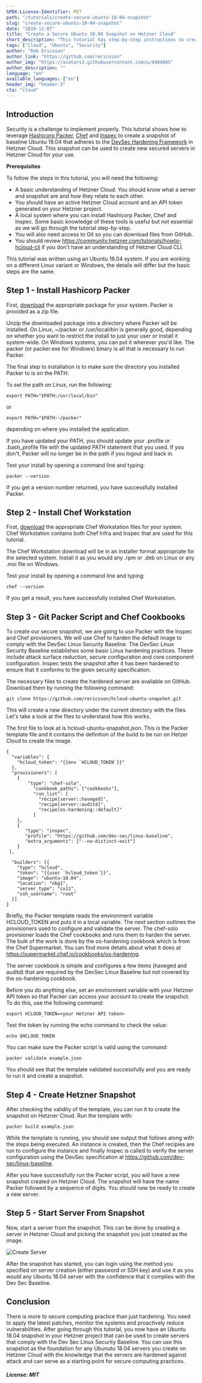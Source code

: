 ```yaml
---
SPDX-License-Identifier: MIT
path: "/tutorials/create-secure-ubuntu-18-04-snapshot"
slug: "create-secure-ubuntu-18-04-snapshot"
date: "2019-11-07"
title: "Create a Secure Ubuntu 18.04 Snapshot on Hetzner Cloud"
short_description: "This tutorial has step-by-step instructions to create an Ubuntu 18.04 snapshot hardened to the DevSec Linux Baseline that can be used as a secure base for Ubuntu servers."
tags: ["Cloud", "Ubuntu", "Security"]
author: "Rob Ericsson"
author_link: "https://github.com/rericsson"
author_img: "https://avatars3.githubusercontent.com/u/4484005"
author_description: ""
language: "en"
available_languages: ["en"]
header_img: "header-3"
cta: "cloud"
---
```


## Introduction

Security is a challenge to implement properly. This tutorial shows how to leverage [Hashicorp Packer](https://www.packer.io/), [Chef](https://community.chef.io/tools/chef-workstation) and [Inspec](https://community.chef.io/tools/chef-inspec) to create a snapshot of baseline Ubuntu 18.04 that adheres to the [DevSec Hardening Framework](https://dev-sec.io/) in Hetzner Cloud. This snapshot can be used to create new secured servers in Hetzner Cloud for your use.  

**Prerequisites**

To follow the steps in this tutorial, you will need the following:

* A basic understanding of Hetzner Cloud. You should know what a server and snapshot are and how they relate to each other.
* You should have an active Hetzner Cloud account and an API token generated on your Hetzner project.
* A local system where you can install Hashicorp Packer, Chef and Inspec. Some basic knowledge of these tools is useful but not essential as we will go through the tutorial step-by-step.
* You will also need access to Git so you can download files from GitHub.
* You should review https://community.hetzner.com/tutorials/howto-hcloud-cli if you don't have an understanding of Hetzner Cloud CLI.

This tutorial was written using an Ubuntu 16.04 system. If you are working on a different Linux variant or Windows, the details will differ but the basic steps are the same.

## Step 1 - Install Hashicorp Packer

First, [download](https://developer.hashicorp.com/packer/downloads) the appropriate package for your system. Packer is provided as a zip file.

Unzip the downloaded package into a directory where Packer will be installed. On Linux, ~/packer or /usr/local/bin is generally good, depending on whether you want to restrict the install to just your user or install it system-wide. On Windows systems, you can put it wherever you'd like. The packer (or packer.exe for Windows) binary is all that is necessary to run Packer.

The final step to installation is to make sure the directory you installed Packer to is on the PATH.

To set the path on Linux, run the following:

`export PATH="$PATH:/usr/local/bin"`

or

`export PATH="$PATH:~/packer"`

depending on where you installed the application.

If you have updated your PATH, you should update your .profile or .bash_profile file with the updated PATH statement that you used. If you don't, Packer will no longer be in the path if you logout and back in.

Test your install by opening a command line and typing:

`packer --version`

If you get a version number returned, you have successfully installed Packer.

## Step 2 - Install Chef Workstation

First, [download](https://www.chef.io/downloads/tools/workstation) the appropriate Chef Workstation files for your system. Chef Workstation contains both Chef Infra and Inspec that are used for this tutorial.

The Chef Workstation download will be in an installer format appropriate for the selected system. Install it as you would any .rpm or .deb on Linux or any .msi file on Windows.

Test your install by opening a command line and typing:

`chef --version`

If you get a result, you have successfully installed Chef Workstation.


## Step 3 - Git Packer Script and Chef Cookbooks

To create our secure snapshot, we are going to use Packer with the Inspec and Chef provisioners. We will use Chef to harden the default image to comply with the DevSec Linux Security Baseline. The DevSec Linux Security Baseline establishes some basic Linux hardening practices. These include attack surface reduction, secure configuration and core component configuration. Inspec tests the snapshot after it has been hardened to ensure that it conforms to the given security specification.

The necessary files to create the hardened server are available on GitHub. Download them by running the following command:

`
git clone https://github.com/rericsson/hcloud-ubuntu-snapshot.git
`

This will create a new directory under the current directory with the files. Let's take a look at the files to understand how this works.

The first file to look at is hcloud-ubuntu-snapshot.json. This is the Packer template file and it contains the definition of the build to be run on Hetzer Cloud to create the image.

```
{
  "variables": {
    "hcloud_token": "{{env `HCLOUD_TOKEN`}}"
  },
  "provisioners": [
    {
        "type": "chef-solo",
          "cookbook_paths": ["cookbooks"],
          "run_list": [
            "recipe[server::haveged]",
            "recipe[server::auditd]",
            "recipe[os-hardening::default]"
          ]
    },
    {
       "type": "inspec",
       "profile": "https://github.com/dev-sec/linux-baseline",
       "extra_arguments": ["--no-distinct-exit"]
    }
 ],

  "builders": [{
    "type": "hcloud",
    "token": "{{user `hcloud_token`}}",
    "image": "ubuntu-18.04",
    "location": "nbg1",
    "server_type": "cx11",
    "ssh_username": "root"
  }]
}
```

Briefly, the Packer template reads the environment variable HCLOUD_TOKEN and puts it in a local variable. The next section outlines the provisioners used to configure and validate the server. The chef-solo provisioner loads the Chef cookbooks and runs them to harden the server. The bulk of the work is done by the os-hardening cookbook which is from the Chef Supermarket. You can find more details about what it does at https://supermarket.chef.io/cookbooks/os-hardening.

The server cookbook is simple and configures a few items (haveged and auditd) that are required by the DevSec Linux Baseline but not covered by the os-hardening cookbook.

Before you do anything else, set an environment variable with your Hetzner API token so that Packer can access your account to create the snapshot. To do this, use the following command:

`
export HCLOUD_TOKEN=<your Hetzner API token>
`

Test the token by running the echo command to check the value:

`
echo $HCLOUD_TOKEN
`

You can make sure the Packer script is valid using the command:

```
packer validate example.json
```

You should see that the template validated successfully and you are ready to run it and create a snapshot.

## Step 4 - Create Hetzner Snapshot

After checking the validity of the template, you can run it to create the snapshot on Hetzner Cloud. Run the template with:

`
packer build example.json
`

While the template is running, you should see output that follows along with the steps being executed. An instance is created, then the Chef recipies are run to configure the instance and finally Inspec is called to verify the server configuration using the DevSec specification at https://github.com/dev-sec/linux-baseline.

After you have successfully run the Packer script, you will have a new snapshot created on Hetzner Cloud. The snapshot will have the name Packer followed by a sequence of digits. You should now be ready to create a new server.

## Step 5 - Start Server From Snapshot

Now, start a server from the snapshot. This can be done by creating a server in Hetzner Cloud and picking the snapshot you just created as the image.

![Create Server](images/create_server.png)

After the snapshot has started, you can login using the method you specified on server creation (either password or SSH key) and use it as you would any Ubuntu 18.04 server with the confidence that it complies with the Dev Sec Baseline.

## Conclusion

There is more to secure computing practice than just hardening. You need to apply the latest patches, monitor the systems and proactively reduce vulnerabilities. After going through this tutorial, you now have an Ubuntu 18.04 snapshot in your Hetzner project that can be used to create servers that comply with the Dev Sec Linux Security Baseline. You can use this snapshot as the foundation for any Ubunutu 18.04 servers you create on Hetzner Cloud with the knowledge that the servers are hardened against attack and can serve as a starting point for secure computing practices.

##### License: MIT

<!--

Contributor's Certificate of Origin

By making a contribution to this project, I certify that:

(a) The contribution was created in whole or in part by me and I have
    the right to submit it under the license indicated in the file; or

(b) The contribution is based upon previous work that, to the best of my
    knowledge, is covered under an appropriate license and I have the
    right under that license to submit that work with modifications,
    whether created in whole or in part by me, under the same license
    (unless I am permitted to submit under a different license), as
    indicated in the file; or

(c) The contribution was provided directly to me by some other person
    who certified (a), (b) or (c) and I have not modified it.

(d) I understand and agree that this project and the contribution are
    public and that a record of the contribution (including all personal
    information I submit with it, including my sign-off) is maintained
    indefinitely and may be redistributed consistent with this project
    or the license(s) involved.

Signed-off-by: Rob Ericsson rob@l10systems.com

-->
